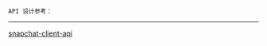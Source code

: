     API 设计参考：
----------------

[snapchat-client-api](https://github.com/KartikTalwar/php-snapchat/blob/master/src/snapchat.php)